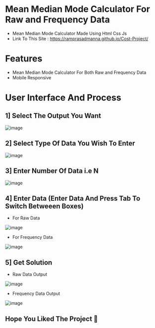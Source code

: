 # Mean Median Mode Calculator For Raw and Frequency Data

- Mean Median Mode Calculator Made Using Html Css Js 
- Link To This Site : https://ramprasadmanna.github.io/Cost-Project/

# Features
- Mean Median Mode Calculator For Both Raw and Frequency Data
- Mobile Responsive

# User Interface And Process

## 1] Select The Output You Want

![image](https://user-images.githubusercontent.com/97107928/221561477-9ce13b18-e286-467a-af84-3c96dc0b74e6.png)

## 2] Select Type Of Data You Wish To Enter

![image](https://user-images.githubusercontent.com/97107928/221561678-091e0e79-eee6-4adb-b6bb-e75d305541b6.png)

## 3] Enter Number Of Data i.e N

![image](https://user-images.githubusercontent.com/97107928/221562475-f0091fd6-1eeb-49e6-b022-8b533609dd9c.png)

## 4] Enter Data (Enter Data And Press Tab To Switch Betweeen Boxes)

- For Raw Data

![image](https://user-images.githubusercontent.com/97107928/221562726-c5a6cea6-d917-4a82-8e34-d4ed378f85cd.png)

- For Frequency Data

![image](https://user-images.githubusercontent.com/97107928/221563575-eb05c27d-5f9e-4b98-8c08-aeac0545fd05.png)

## 5] Get Solution

- Raw Data Output

![image](https://user-images.githubusercontent.com/97107928/221564323-55b9f0c3-c83b-4f5a-9124-30a559b53dcb.png)


- Frequency Data Output

![image](https://user-images.githubusercontent.com/97107928/221563903-fc5dd40f-d1d7-4c77-9abb-998fc43a011b.png)

## Hope You Liked The Project :raised_hands:

